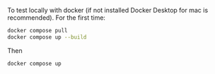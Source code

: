 To test locally with docker (if not installed Docker Desktop for mac is recommended).
For the first time:
```bash
docker compose pull
docker compose up --build
```
Then
```
docker compose up
```
